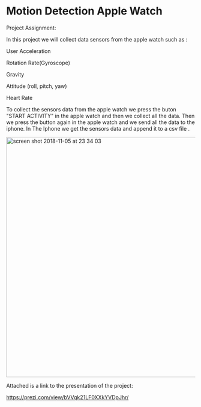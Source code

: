 # Motion Detection Apple Watch
Project Assignment:

In this project we will collect data sensors from the apple watch such as :

User Acceleration

Rotation Rate(Gyroscope)

Gravity

Attitude (roll, pitch, yaw)

Heart Rate
 
To collect the sensors data from the apple watch we press the buton "START ACTIVITY"  in the apple watch and then we collect all the data.
Then we press the button again in the apple watch and we send all the data to the iphone.
In The Iphone we get the sensors data and append it to a csv file .



<img width="638" alt="screen shot 2018-11-05 at 23 34 03" src="https://user-images.githubusercontent.com/12692773/50639155-159b6900-0f69-11e9-989d-04992f70e630.png">



Attached is a link to the presentation of the project:

https://prezi.com/view/bVVqk21LF0XXkYVDpJhr/
